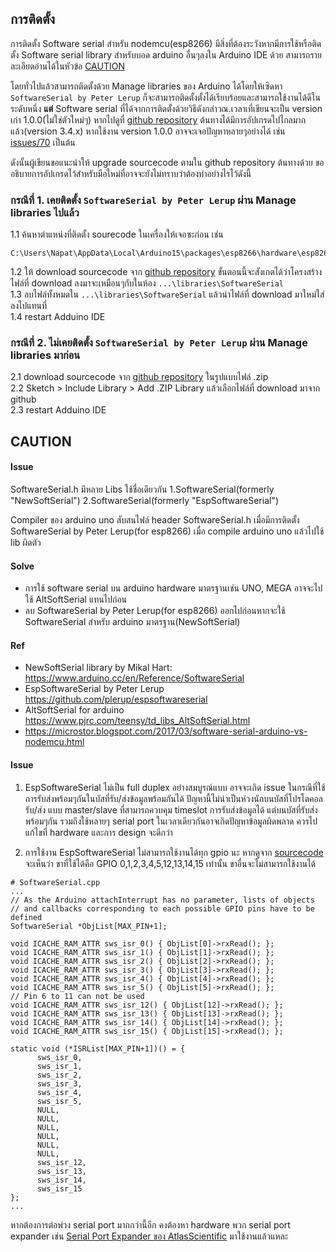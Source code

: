 
การติดตั้ง
-----
การติดตั้ง Software serial สำหรับ nodemcu(esp8266) 
มีสิ่งที่ต้องระวังหากมีการใช้หรือติดตั้ง Software serial library สำหรับบอด arduino อื่นๆลงใน Arduino IDE ด้วย
สามารถรายละเอียดอ่านได้ในหัวข้อ [CAUTION](#CAUTION)  
  
โดยทั่วไปแล้วสามารถติดตั้งด้วย Manage libraries ของ Arduino ได้โดยให้เซิดหา `SoftwareSerial by Peter Lerup`
ก็จะสามารถติดตั้งตั้งได้เรียบร้อยและสามารถใช้งานได้ดีในระดับหนึ่ง
**แต่** Software serial ที่ได้จากการติดตั้งด้วยวิธีดังกล่าวณ.เวลาเที่เขียนจะเป็น version เก่า 1.0.0(ไม่ใช่ตัวใหม่ๆ) 
หากไปดูที่ [github repository](https://github.com/plerup/espsoftwareserial) ต้นทางได้มีการอัปเกรดไปไกลมากแล้ว(version 3.4.x)
หากใช้งาน version 1.0.0 อาจจะเจอปัญหาหลายๆอย่างได้ เช่น [issues/70](https://github.com/plerup/espsoftwareserial/issues/70) เป็นต้น

ดังนั้นผู้เขียนขอแนะนำให้ upgrade sourcecode ตามใน github repository ต้นทางด้วย
ขออธิบายการอัปเกรดไว้สำหรับมือใหม่ที่อาจจะยังไม่ทราบว่าต้องทำอย่างไรไว้ดังนี้
### กรณีที่ 1. เคยติดตั้ง `SoftwareSerial by Peter Lerup` ผ่าน Manage libraries ไปแล้ว
1.1 ค้นหาตำแหน่งที่ติดตั้ง sourecode ในเครื่องให้เจอซะก่อน เช่น  
```
C:\Users\Napat\AppData\Local\Arduino15\packages\esp8266\hardware\esp8266\2.4.1\libraries\SoftwareSerial
```  
1.2 ให้ download sourcecode จาก [github repository](https://github.com/plerup/espsoftwareserial)
ขั้นตอนนี้จะสังเกตได้ว่าโครงสร้างไฟล์ที่ download ลงมาจะเหมือนๆกับในห้อง `...\libraries\SoftwareSerial`  
1.3 ลบไฟล์ทั้งหมดใน `...\libraries\SoftwareSerial` แล้วนำไฟล์ที่ download มาใหม่ใส่ลงไปแทนที่  
1.4 restart Adduino IDE

### กรณีที่ 2. **ไม่**เคยติดตั้ง `SoftwareSerial by Peter Lerup` ผ่าน Manage libraries มาก่อน
2.1 download sourcecode จาก [github repository](https://github.com/plerup/espsoftwareserial) ในรูปแบบไฟล์ .zip  
2.2 Sketch > Include Library > Add .ZIP Library แล้วเลือกไฟล์ที่ download มาจาก github  
2.3 restart Adduino IDE

CAUTION
-----

#### Issue
SoftwareSerial.h มีหลาย Libs ใช้ชื่อเดียวกัน
1.SoftwareSerial(formerly "NewSoftSerial")
2.SoftwareSerial(formerly "EspSoftwareSerial")

Compiler ของ arduino uno สับสนไฟล์ header SoftwareSerial.h เมื่อมีการติดตั้ง SoftwareSerial by Peter Lerup(for esp8266) 
เมื่อ compile arduino uno แล้วไปใช้ lib ผิดตัว

#### Solve 
- การใช้ software serial บน arduino hardware มาตรฐานเช่น UNO, MEGA อาจจะไปใช้ AltSoftSerial แทนไปก่อน
- ลบ SoftwareSerial by Peter Lerup(for esp8266) ออกไปก่อนหากจะใช้ SoftwareSerial สำหรับ arduino มาตรฐาน(NewSoftSerial)

#### Ref
- NewSoftSerial library by Mikal Hart: https://www.arduino.cc/en/Reference/SoftwareSerial
- EspSoftwareSerial by Peter Lerup https://github.com/plerup/espsoftwareserial
- AltSoftSerial for arduino https://www.pjrc.com/teensy/td_libs_AltSoftSerial.html
- https://microstor.blogspot.com/2017/03/software-serial-arduino-vs-nodemcu.html

#### Issue
1. EspSoftwareSerial ไม่เป็น full duplex อย่างสมบูรณ์แบบ อาจจะเกิด issue ในกรณีที่ใช้การรับส่งพร้อมๆกันในบัสที่รับ/ส่งข้อมูลพร้อมกันได้ 
ปัญหานี้ไม่น่าเป็นห่วงนักบนบัสที่โปรโตคอลรับ/ส่ง แบบ master/slave ที่สามารถควบคุม timeslot การรับส่งข้อมูลได้ 
แต่บนบัสที่รับส่งพร้อมๆกัน รวมถึงใช้หลายๆ serial port ในเวลาเดียวกันอาจเกิดปัญหาข้อมูลผิดพลาด 
ควรไปแก้ไขที่ hardware และการ design จะดีกว่า 

2. การใช้งาน EspSoftwareSerial ไม่สามารถใช้งานได้ทุก gpio นะ หากดูจาก [sourcecode](https://github.com/plerup/espsoftwareserial/blob/master/SoftwareSerial.cpp)  
จะเห็นว่า ขาที่ใช้ได้คือ GPIO 0,1,2,3,4,5,12,13,14,15 เท่านั้น ขาอื่นจะไม่สามารถใช้งานได้
```
# SoftwareSerial.cpp
...
// As the Arduino attachInterrupt has no parameter, lists of objects
// and callbacks corresponding to each possible GPIO pins have to be defined
SoftwareSerial *ObjList[MAX_PIN+1];

void ICACHE_RAM_ATTR sws_isr_0() { ObjList[0]->rxRead(); };
void ICACHE_RAM_ATTR sws_isr_1() { ObjList[1]->rxRead(); };
void ICACHE_RAM_ATTR sws_isr_2() { ObjList[2]->rxRead(); };
void ICACHE_RAM_ATTR sws_isr_3() { ObjList[3]->rxRead(); };
void ICACHE_RAM_ATTR sws_isr_4() { ObjList[4]->rxRead(); };
void ICACHE_RAM_ATTR sws_isr_5() { ObjList[5]->rxRead(); };
// Pin 6 to 11 can not be used
void ICACHE_RAM_ATTR sws_isr_12() { ObjList[12]->rxRead(); };
void ICACHE_RAM_ATTR sws_isr_13() { ObjList[13]->rxRead(); };
void ICACHE_RAM_ATTR sws_isr_14() { ObjList[14]->rxRead(); };
void ICACHE_RAM_ATTR sws_isr_15() { ObjList[15]->rxRead(); };

static void (*ISRList[MAX_PIN+1])() = {
      sws_isr_0,
      sws_isr_1,
      sws_isr_2,
      sws_isr_3,
      sws_isr_4,
      sws_isr_5,
      NULL,
      NULL,
      NULL,
      NULL,
      NULL,
      NULL,
      sws_isr_12,
      sws_isr_13,
      sws_isr_14,
      sws_isr_15
};
...
```

หากต้องการต่อพ่วง serial port มากกว่านี้อีก คงต้องหา hardware พวก serial port expander เช่น [Serial Port Expander ของ AtlasScientific](https://www.atlas-scientific.com/product_pages/components/port_expander.html) มาใช้งานแล้วแหละ 

